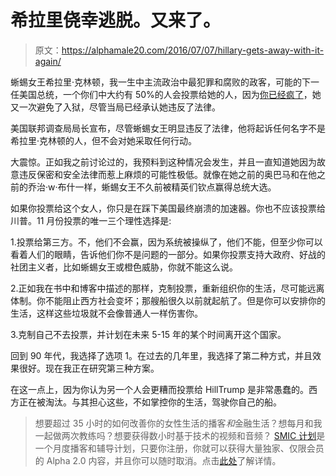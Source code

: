 # 希拉里侥幸逃脱。又来了。

> 原文：<https://alphamale20.com/2016/07/07/hillary-gets-away-with-it-again/>

蜥蜴女王希拉里·克林顿，我一生中主流政治中最犯罪和腐败的政客，可能的下一任美国总统，一个你们中大约有 50%的人会投票给她的人，因为[你已经疯了](https://calebjonesblog.com/voting-for-the-lesser-of-two-evils/)，她又一次避免了入狱，尽管当局已经承认她违反了法律。

美国联邦调查局局长宣布，尽管蜥蜴女王明显违反了法律，他将起诉任何名字不是希拉里·克林顿的人，但不会对她采取任何行动。

大震惊。正如我之前讨论过的，我预料到这种情况会发生，并且一直知道她因为故意违反保密和安全法律而惹上麻烦的可能性极低。就像在她之前的奥巴马和在他之前的乔治·w·布什一样，蜥蜴女王不久前被精英们钦点赢得总统大选。

如果你投票给这个女人，你只是在踩下美国最终崩溃的加速器。你也不应该投票给川普。11 月份投票的唯一三个理性选择是:

1.投票给第三方。不，他们不会赢，因为系统被操纵了，他们不能，但至少你可以看着人们的眼睛，告诉他们你不是问题的一部分。如果你投票支持大政府、好战的社团主义者，比如蜥蜴女王或橙色威胁，你就不能这么说。

2.正如我在书中和博客中描述的那样，克制投票，重新组织你的生活，尽可能远离体制。你不能阻止西方社会变坏；那艘船很久以前就起航了。但是你可以安排你的生活，这样这些垃圾就不会像普通人一样伤害你。

3.克制自己不去投票，并计划在未来 5-15 年的某个时间离开这个国家。

回到 90 年代，我选择了选项 1。在过去的几年里，我选择了第二种方式，并且效果很好。现在我正在研究第三种方案。

在这一点上，因为你认为另一个人会更糟而投票给 HillTrump 是非常愚蠢的。西方正在被淘汰。与其担心这些，不如掌控你的生活，驾驶你自己的船。

> 想要超过 35 小时的如何改善你的女性生活的播客*和*金融生活？想每月和我一起做两次教练吗？想要获得数小时基于技术的视频和音频？ [SMIC 计划](https://alphamale20.kartra.com/page/vIL17)是一个月度播客和辅导计划，只要你注册，你就可以获得大量独家、仅限会员的 Alpha 2.0 内容，并且你可以随时取消。点击[此处](https://alphamale20.kartra.com/page/vIL17)了解详情。
> 
> 